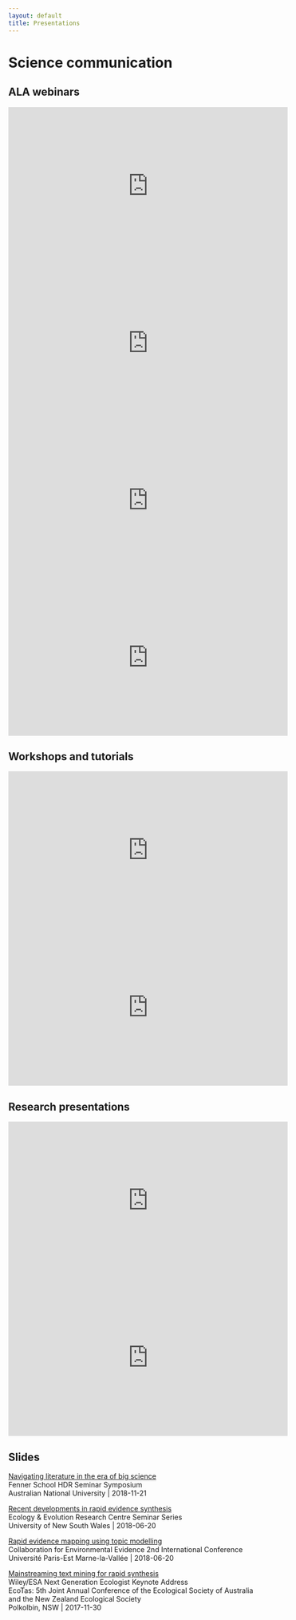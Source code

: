 ```yaml
---
layout: default
title: Presentations
---
```

<head>
  <!-- Global site tag (gtag.js) - Google Analytics -->
  <script async src="https://www.googletagmanager.com/gtag/js?id=UA-121833450-1"></script>
  <script>
    window.dataLayer = window.dataLayer || [];
    function gtag(){dataLayer.push(arguments);}
    gtag('js', new Date());

    gtag('config', 'UA-121833450-1');
  </script>
</head>


# Science communication

## ALA webinars

<iframe width="560" height="315" src="https://www.youtube.com/embed/-lOHhW3Wbgo" title="YouTube video player" frameborder="0" allow="accelerometer; autoplay; clipboard-write; encrypted-media; gyroscope; picture-in-picture" allowfullscreen></iframe>

<iframe width="560" height="315" src="https://www.youtube.com/embed/1wmq4dp3ldU" title="YouTube video player" frameborder="0" allow="accelerometer; autoplay; clipboard-write; encrypted-media; gyroscope; picture-in-picture" allowfullscreen></iframe>

<iframe width="560" height="315" src="https://www.youtube.com/embed/1KG39INT7vQ" title="YouTube video player" frameborder="0" allow="accelerometer; autoplay; clipboard-write; encrypted-media; gyroscope; picture-in-picture" allowfullscreen></iframe>

<iframe width="560" height="315" src="https://www.youtube.com/embed/KQ39wR5qcnc" title="YouTube video player" frameborder="0" allow="accelerometer; autoplay; clipboard-write; encrypted-media; gyroscope; picture-in-picture" allowfullscreen></iframe>

## Workshops and tutorials

<iframe width="560" height="315" src="https://www.youtube.com/embed/A5XBh8zAMfo" title="YouTube video player" frameborder="0" allow="accelerometer; autoplay; clipboard-write; encrypted-media; gyroscope; picture-in-picture" allowfullscreen></iframe>

<iframe width="560" height="315" src="https://www.youtube.com/embed/h5-gbq2-NJg" title="YouTube video player" frameborder="0" allow="accelerometer; autoplay; clipboard-write; encrypted-media; gyroscope; picture-in-picture" allowfullscreen></iframe>

## Research presentations

<iframe width="560" height="315" src="https://www.youtube.com/embed/FejSyueZVqw" title="YouTube video player" frameborder="0" allow="accelerometer; autoplay; clipboard-write; encrypted-media; gyroscope; picture-in-picture" allowfullscreen></iframe>

<iframe width="560" height="315" src="https://www.youtube.com/embed/ty99Qca7b18" title="YouTube video player" frameborder="0" allow="accelerometer; autoplay; clipboard-write; encrypted-media; gyroscope; picture-in-picture" allowfullscreen></iframe>

## Slides

<p>
<a href="/assets/presentations/2018_11_21_Fenner_School_ANU.html">Navigating literature in the era of big science</a><br>
Fenner School HDR Seminar Symposium<br>
Australian National University | 2018-11-21
</p>
<p>
<a href="/assets/presentations/2018_06_20_UNSW.html">Recent developments in rapid evidence synthesis</a><br>
Ecology & Evolution Research Centre Seminar Series<br>
University of New South Wales | 2018-06-20
</p>
<p>
<a href="/assets/presentations/2018_04_20_CEE.html">Rapid evidence mapping using topic modelling</a><br>
Collaboration for Environmental Evidence 2nd International Conference<br>
Université Paris-Est Marne-la-Vallée | 2018-06-20
</p>
<p>
<a href="/assets/presentations/2017_11_30_EcoTas_Keynote.html">Mainstreaming text mining for rapid synthesis</a><br>
Wiley/ESA Next Generation Ecologist Keynote Address<br>
EcoTas: 5th Joint Annual Conference of the Ecological Society of Australia and the New Zealand Ecological Society<br>
Polkolbin, NSW | 2017-11-30
</p>